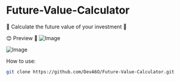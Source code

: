 # Future-Value-Calculator
🫰 Calculate the future value of your investment 🐧

😊 Preview 🚀
![Image](https://github.com/user-attachments/assets/d40a54e7-7c68-4a58-81b5-7b3fe700b8c1)

![Image](https://github.com/user-attachments/assets/5109d3b0-186a-4220-b23f-691e90600e48)


How to use:

```bash
git clone https://github.com/DevA6O/Future-Value-Calculator.git
```